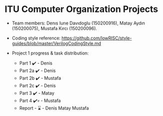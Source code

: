 # ITU Computer Organization Projects

* Team members: Denıs Iurıe Davıdoglu (150200916), Matay Aydın (150200075), Mustafa Kırcı (150200096).

* Coding style reference: https://github.com/lowRISC/style-guides/blob/master/VerilogCodingStyle.md

* Project 1 progress & task distribution:
  - Part 1 :heavy_check_mark: - Denis
  - Part 2a :heavy_check_mark: - Denis
  - Part 2b :heavy_check_mark: - Mustafa 
  - Part 2c :heavy_check_mark: - Denis
  - Part 3 :heavy_check_mark: - Matay
  - Part 4 :heavy_check_mark::skull: - Mustafa
  - Report - :hourglass: - Denis Matay Mustafa
